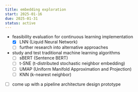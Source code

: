 ```yaml
---
title: embedding exploration
start: 2025-01-16
due: 2025-01-31
status: active
---
```


- feasibility evaluation for continuous learning implementation
  - [x] LNN (Liquid Neural Network)
  - [ ] further research into alternative approaches
- study and test traditional machine learning algorithms
  - [ ] sBERT (Sentence BERT)
  - [ ] t-SNE (t-distributed stochastic neighbor embedding)
  - [ ] UMAP (Uniform Manifold Approximation and Projection)
  - [ ] KNN (k-nearest neighbor)
- [ ] come up with a pipeline architecture design prototype
